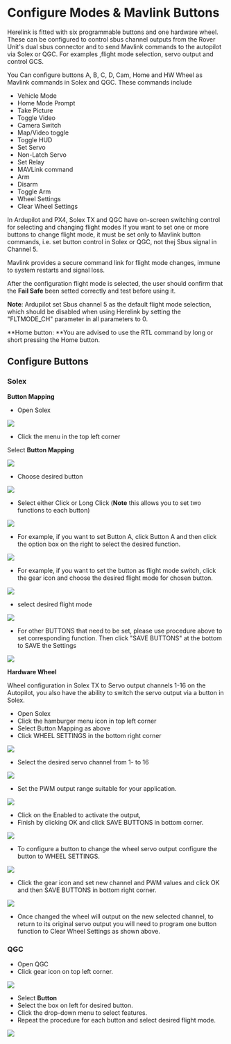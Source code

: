 # Configure Modes & Mavlink Buttons

Herelink is fitted with six programmable buttons and one hardware wheel. These can be configured to control sbus channel outputs from the Rover Unit's dual sbus connector and to send Mavlink commands to the autopilot via Solex or QGC. For examples ,flight mode selection, servo output and control GCS.

You Can configure buttons A, B, C, D, Cam, Home and HW Wheel as Mavlink commands in Solex and QGC. These commands include

* Vehicle Mode
* Home Mode Prompt
* Take Picture
* Toggle Video
* Camera Switch
* Map/Video toggle
* Toggle HUD
* Set Servo
* Non-Latch Servo
* Set Relay
* MAVLink command
* Arm
* Disarm
* Toggle Arm
* Wheel Settings
* Clear Wheel Settings

In Ardupilot and PX4, Solex TX and QGC have on-screen switching control for selecting and changing flight modes If you want to set one or more buttons to change flight mode, it must be set only to Mavlink button commands, i.e. set button control in Solex or QGC, not thej Sbus signal in Channel 5.

Mavlink provides a secure command link for flight mode changes, immune to system restarts and signal loss.

After the configuration flight mode is selected, the user should confirm that the **Fail Safe** been setted correctly and test before using it.

**Note**: Ardupilot set Sbus channel 5 as the default flight mode selection, which should be disabled when using Herelink by setting the "FLTMODE\_CH" parameter in all parameters to 0.

\*\*Home button: \*\*You are advised to use the RTL command by long or short pressing the Home button.

## Configure Buttons

### **Solex**

**Button Mapping**

* Open Solex

![](../../.gitbook/assets/041.jpg)

* Click the menu in the top left corner

Select **Button Mapping**

![](../../.gitbook/assets/042.jpg)

* Choose desired button

![](../../.gitbook/assets/043.jpg)

* Select either Click or Long Click (**Note** this allows you to set two functions to each button)

![](../../.gitbook/assets/044.jpg)

* For example, if you want to set Button A, click Button A and then click the option box on the right to select the desired function.

![](../../.gitbook/assets/045.png)

* For example, if you want to set the button as flight mode switch, click the gear icon and choose the desired flight mode for chosen button.

![](../../.gitbook/assets/046.jpg)

* select desired flight mode

![](../../.gitbook/assets/047.png)

* For other BUTTONS that need to be set, please use procedure above to set corresponding function. Then click "SAVE BUTTONS" at the bottom to SAVE the Settings

![](../../.gitbook/assets/048.jpg)

**Hardware Wheel**

Wheel configuration in Solex TX to Servo output channels 1-16 on the Autopilot, you also have the ability to switch the servo output via a button in Solex.

* Open Solex
* Click the hamburger menu icon in top left corner
* Select Button Mapping as above
* Click WHEEL SETTINGS in the bottom right corner

![](../../.gitbook/assets/049.jpg)

* Select the desired servo channel from 1- to 16

![](../../.gitbook/assets/050.jpg)

* Set the PWM output range suitable for your application.

![](../../.gitbook/assets/051.jpg)

* Click on the Enabled to activate the output,
* Finish by clicking OK and click SAVE BUTTONS in bottom corner.

![](../../.gitbook/assets/052.png)

* To configure a button to change the wheel servo output configure the button to WHEEL SETTINGS.

![](../../.gitbook/assets/053.jpg)

* Click the gear icon and set new channel and PWM values and click OK and then SAVE BUTTONS in bottom right corner.

![](../../.gitbook/assets/054.png)

* Once changed the wheel will output on the new selected channel, to return to its original servo output you will need to program one button function to Clear Wheel Settings as shown above.

### **QGC**

* Open QGC
* Click gear icon on top left corner.

![](../../.gitbook/assets/assets%2F-LUhw7cdLeWVORgnTA3i%2F-M2lI7HZGVY2STNo0O9R%2F-M2lI8\_TGw7xN5TUWLUu%2Fqgc-button-1.jpg)

* Select **Button**
* Select the box on left for desired button.
* Click the drop-down menu to select features.
* Repeat the procedure for each button and select desired flight mode.

![](../../.gitbook/assets/assets%2F-LUhw7cdLeWVORgnTA3i%2F-M2lI7HZGVY2STNo0O9R%2F-M2lI8\_VSBZllFgCQXfc%2Fscreenshot-2020-03-16-at-22.35.57.png)
